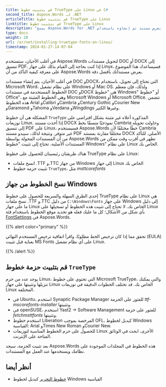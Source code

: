 ```yaml
---
title: قم بتثبيت خطوط TrueType على Linux في C#
second_title: Aspose.Words لـ .NET
articleTitle: قم بتثبيت خطوط TrueType على Linux
linktitle: قم بتثبيت خطوط TrueType على Linux
description: "يسمح Aspose.Words for .NET بعرض مستند تم إنشاؤه باستخدام Microsoft Word على جهاز Linux بأفضل دقة باستخدام C#. لتحقيق ذلك، انسخ ملفات الخطوط من جهاز Windows أو قم بتثبيت حزمة خطوط `TrueType` على جهاز Linux الخاص بك بتنسيق C#."
type: docs
weight: 20
url: /ar/net/installing-truetype-fonts-on-linux/
timestamp: 2024-01-27-14-07-04
---
```


في أغلب الأحيان، ستستخدم Aspose.Words لتحويل مستندات DOC أو DOCX إلى تنسيق PDF. إذا كنت بحاجة إلى القيام بذلك على جهاز Linux، فسيساعدك هذا الموضوع على معرفة كيفية التأكد من أن Aspose.Words يعرض مستنداتك بأفضل دقة.

في أغلب الأحيان، يتم إنشاء مستندات DOC وDOCX، التي تحتاج إلى تحويل، باستخدام Microsoft Word، على نظام تشغيل Windows أو Mac OS. ولذلك، فإن معظم الخطوط المستخدمة في مستندات DOC وDOCX هي "خطوط Windows" أو "خطوط Office"، وهي الخطوط المثبتة مع Microsoft Windows أو Microsoft Office. تتضمن هذه الخطوط Arial وCalibri وCambria وCentury Gothic وCourier New وGaramond وTahoma وVerdana وWingdings وغيرها الكثير.

المشكلة هي أن خطوط `TrueType` المذكورة أعلاه غير مثبتة بشكل افتراضي على توزيعات Linux. إذا أخذت مستند DOCX نموذجيًا منسقًا بخط Cambria وحاولت تحويله إلى تنسيق PDF على Linux، فسيستخدم Aspose.Words خطًا مختلفًا لأن Cambria غير متوفر. ونتيجة لذلك، سيبدو مستند PDF مختلفًا مقارنة بمستند DOCX الأصلي. للتأكد من أن المستندات المحولة بواسطة Aspose.Words تظهر في أقرب وقت ممكن من المستندات الأصلية، تحتاج إلى تثبيت "خطوط Windows" على نظام Linux الخاص بك.

هناك طريقتان رئيسيتان للحصول على خطوط TrueType على نظام Linux:

- انسخ ملفات .TTF و.TTC من جهاز Windows إلى جهاز Linux الخاص بك
- تثبيت حزمة خطوط `TrueType`، مثل *msttcorefonts*

## نسخ الخطوط من جهاز Windows

إحدى الطرق السهلة والسريعة للحصول على خطوط TrueType على نظام Linux هي نسخ ملفات .TTF و.TTC من دليل `C:\Windows\Fonts` على جهاز Windows إلى دليل ما على جهاز Linux الخاص بك. لا تحتاج إلى تثبيت هذه الخطوط أو تسجيلها على Linux بأي شكل من الأشكال؛ كل ما عليك فعله هو تحديد موقع الخطوط باستخدام فئة [FontSettings](https://reference.aspose.com/words/ar/net/aspose.words.fonts/fontsettings/) في Aspose.Words.

{{% alert color="primary" %}}

تحقق مما إذا كان ترخيص الخط مطلوبًا، واقرأ اتفاقية ترخيص المستخدم النهائي (EULA) بعناية قبل تثبيت MS Fonts على أي نظام تشغيل Linux.

{{% /alert %}}

## قم بتثبيت حزمة خطوط `TrueType`

يوجد عدد من حزم Linux، التي تحتوي على خطوط Microsoft TrueType، والتي يمكنك تنزيلها وتثبيتها على جهاز Linux الخاص بك. قد تختلف الخطوات الدقيقة في توزيعات Linux المختلفة.

- في Ubuntu، استخدم Synaptic Package Manager للعثور على الحزمة *ttf-mscorefonts-installer* وتثبيتها.
- في openSUSE، استخدم Yast2 → Software Management للعثور على حزمة *fetchmsttfonts* وتثبيتها.
- استخدم خطوط Liberation المرخصة بموجب OFL، كبديل لخطوط Windows القياسية: Arial وTimes New Roman وCourier New.
- للحصول على حزم الخطوط المناسبة لتوزيعات Linux الأخرى، ابحث في الوثائق المتاحة على الإنترنت.

بعد تثبيت الحزمة، سيجد Aspose.Words هذه الخطوط في المجلدات الموجودة على نظامك ويستخدمها عند العمل مع المستندات.

## أنظر أيضا

- [خطوط التحرير](https://github.com/liberationfonts) كبديل لخطوط Windows القياسية
